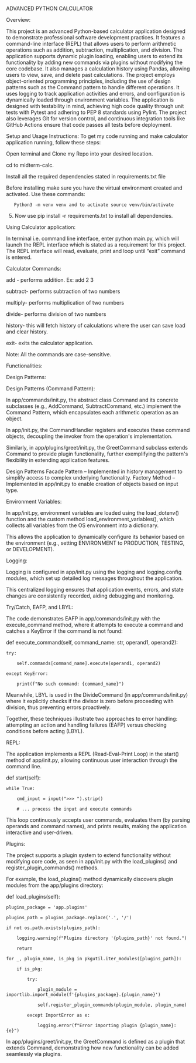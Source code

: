 ADVANCED PYTHON CALCULATOR

Overview:

This project is an advanced Python-based calculator application designed to demonstrate professional software development practices. It features a command-line interface (REPL) that allows users to perform arithmetic operations such as addition, subtraction, multiplication, and division. The application supports dynamic plugin loading, enabling users to extend its functionality by adding new commands via plugins without modifying the core codebase. It also manages a calculation history using Pandas, allowing users to view, save, and delete past calculations.
The project employs object-oriented programming principles, including the use of design patterns such as the Command pattern to handle different operations. It uses logging to track application activities and errors, and configuration is dynamically loaded through environment variables. The application is designed with testability in mind, achieving high code quality through unit tests with Pytest and adhering to PEP 8 standards using Pylint. The project also leverages Git for version control, and continuous integration tools like GitHub Actions ensure that code passes all tests before deployment.

Setup and Usage Instructions:
To get my code running and make calculator application running, follow these steps:

Open terminal and Clone my Repo into your desired location.

cd to midterm-calc.

Install all the required dependencies stated in requirements.txt file

Before installing make sure you have the virtual environment created and activated. Use these commands:

       Python3 -m venv venv and to activate source venv/bin/activate

5)   Now use pip install -r requirements.txt to install all dependencies.


Using Calculator application:

In terminal i.e. command line interface, enter python main.py, which will launch the REPL interface which is stated as a requirement for this project. The REPL interface will read, evaluate, print and loop until “exit” command is entered.

Calculator Commands:


 add - performs addition. Ex: add 2 3

subtract- performs subtraction of two numbers

multiply- performs multiplication of two numbers  

divide- performs division of two numbers

history- this will fetch history of calculations where the user can save load and clear history.

exit- exits the calculator application.

Note: All the commands are case-sensitive.

Functionalities:


Design Patterns:

Design Patterns (Command Pattern):

In app/commands/init.py, the abstract class Command and its concrete subclasses (e.g., AddCommand, SubtractCommand, etc.) implement the Command Pattern, which encapsulates each arithmetic operation as an object.

In app/init.py, the CommandHandler registers and executes these command objects, decoupling the invoker from the operation's implementation.

Similarly, in app/plugins/greet/init.py, the GreetCommand subclass extends Command to provide plugin functionality, further exemplifying the pattern's flexibility in extending application features.



Design Patterns Facade Pattern – Implemented in history management to simplify access to complex underlying functionality.
Factory Method – Implemented in app/init.py to enable creation of objects based on input type.



Environment Variables:

In app/init.py, environment variables are loaded using the load_dotenv() function and the custom method load_environment_variables(), which collects all variables from the OS environment into a dictionary.

This allows the application to dynamically configure its behavior based on the environment (e.g., setting ENVIRONMENT to PRODUCTION, TESTING, or DEVELOPMENT).


Logging:

Logging is configured in app/init.py using the logging and logging.config modules, which set up detailed log messages throughout the application.


This centralized logging ensures that application events, errors, and state changes are consistently recorded, aiding debugging and monitoring.


Try/Catch, EAFP, and LBYL:

The code demonstrates EAFP in app/commands/init.py with the execute_command method, where it attempts to execute a command and catches a KeyError if the command is not found:

def execute_command(self, command_name: str, operand1, operand2):

    try:

        self.commands[command_name].execute(operand1, operand2)

    except KeyError:

        print(f"No such command: {command_name}")



Meanwhile, LBYL is used in the DivideCommand (in app/commands/init.py) where it explicitly checks if the divisor is zero before proceeding with division, thus preventing errors proactively.

Together, these techniques illustrate two approaches to error handling: attempting an action and handling failures (EAFP) versus checking conditions before acting (LBYL).


REPL:

The application implements a REPL (Read-Eval-Print Loop) in the start() method of app/init.py, allowing continuous user interaction through the command line.

def start(self):

    while True:

        cmd_input = input(">>> ").strip()

        # ... process the input and execute commands


This loop continuously accepts user commands, evaluates them (by parsing operands and command names), and prints results, making the application interactive and user-driven.


Plugins:

The project supports a plugin system to extend functionality without modifying core code, as seen in app/init.py with the load_plugins() and register_plugin_commands() methods.

For example, the load_plugins() method dynamically discovers plugin modules from the app/plugins directory:


def load_plugins(self):

    plugins_package = 'app.plugins'

    plugins_path = plugins_package.replace('.', '/')

    if not os.path.exists(plugins_path):

        logging.warning(f"Plugins directory '{plugins_path}' not found.")

        return

    for _, plugin_name, is_pkg in pkgutil.iter_modules([plugins_path]):

        if is_pkg:

            try:

                plugin_module = importlib.import_module(f'{plugins_package}.{plugin_name}')

                self.register_plugin_commands(plugin_module, plugin_name)

            except ImportError as e:

                logging.error(f"Error importing plugin {plugin_name}: {e}")



In app/plugins/greet/init.py, the GreetCommand is defined as a plugin that extends Command, demonstrating how new functionality can be added seamlessly via plugins.


